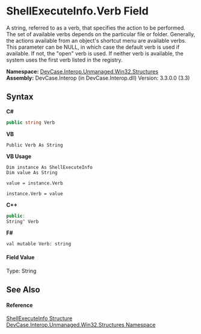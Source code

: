 # ShellExecuteInfo.Verb Field
 

A string, referred to as a verb, that specifies the action to be performed. The set of available verbs depends on the particular file or folder. Generally, the actions available from an object's shortcut menu are available verbs. This parameter can be NULL, in which case the default verb is used if available. If not, the "open" verb is used. If neither verb is available, the system uses the first verb listed in the registry.

**Namespace:**&nbsp;<a href="N_DevCase_Interop_Unmanaged_Win32_Structures">DevCase.Interop.Unmanaged.Win32.Structures</a><br />**Assembly:**&nbsp;DevCase.Interop (in DevCase.Interop.dll) Version: 3.3.0.0 (3.3)

## Syntax

**C#**<br />
``` C#
public string Verb
```

**VB**<br />
``` VB
Public Verb As String
```

**VB Usage**<br />
``` VB Usage
Dim instance As ShellExecuteInfo
Dim value As String

value = instance.Verb

instance.Verb = value
```

**C++**<br />
``` C++
public:
String^ Verb
```

**F#**<br />
``` F#
val mutable Verb: string
```


#### Field Value
Type: String

## See Also


#### Reference
<a href="T_DevCase_Interop_Unmanaged_Win32_Structures_ShellExecuteInfo">ShellExecuteInfo Structure</a><br /><a href="N_DevCase_Interop_Unmanaged_Win32_Structures">DevCase.Interop.Unmanaged.Win32.Structures Namespace</a><br />